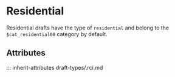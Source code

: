 # Residential

Residential drafts have the type of `residential` and
belong to the `$cat_residential00` category by default.

## Attributes
::: inherit-attributes draft-types/.rci.md
